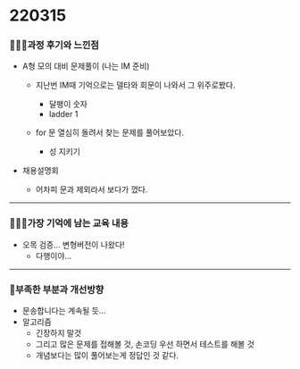 # 220315

### 👨🏼‍🏫과정 후기와 느낀점

- A형 모의 대비 문제풀이 (나는 IM 준비)
  - 지난번 IM때 기억으로는 델타와 회문이 나와서 그 위주로봤다.
    - 달팽이 숫자
    - ladder 1

  - for 문 열심히 돌려서 찾는 문제를 풀어보았다.
    - 성 지키기




- 채용설명회
  - 어차피 문과 제외라서 보다가 껐다.

---

### 💁🏼‍♂️가장 기억에 남는 교육 내용

- 오목 검증... 변형버전이 나왔다!
  - 다행이야...


---

### 💫부족한 부분과 개선방향

- 문송합니다는 계속될 듯...
- 알고리즘
  - 긴장하지 말것
  - 그리고 많은 문제를 접해볼 것, 손코딩 우선 하면서 테스트를 해볼 것
  - 개념보다는 많이 풀어보는게 정답인 것 같다. 
